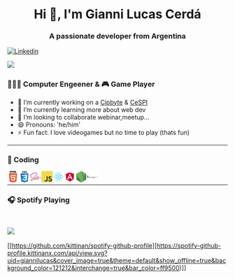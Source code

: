 <h1 align="center">Hi 👋, I'm Gianni Lucas Cerdá</h1>
<h3 align="center">A passionate developer from Argentina</h3>

[![Linkedin](https://img.shields.io/badge/https%3A%2F%2Fwww.linkedin.com%2Fin%2Fgianni-lucas-cerda%2F?style=for-the-badge&logo=linkedin&logoColor=%230A66C2&label=Gianni%20Lucas%20Cerd%C3%A1)](https://www.linkedin.com/in/gianni-lucas-cerda/)

[<img src="https://s10.gifyu.com/images/SDQFW.gif" />][website]

### 👨🏻‍💻 Computer Engeener & 🎮 Game Player

- 🔭 I’m currently working on a [Cipbyte][website-work2] & [CeSPI][website-work1]  
- 🌱 I’m currently learning more about web dev
- 👯 I’m looking to collaborate webinar,meetup...
- 😄 Pronouns: 'he/him'
- ⚡ Fun fact: I love videogames but no time to play (thats fun)

---

### 🚀 Coding

<img align="left" alt="HTML5" width="26px" src="https://raw.githubusercontent.com/github/explore/80688e429a7d4ef2fca1e82350fe8e3517d3494d/topics/html/html.png" />

<img align="left" alt="CSS3" width="26px" src="https://raw.githubusercontent.com/github/explore/80688e429a7d4ef2fca1e82350fe8e3517d3494d/topics/css/css.png" />

<img align="left" alt="Sass" width="26px" src="https://raw.githubusercontent.com/github/explore/80688e429a7d4ef2fca1e82350fe8e3517d3494d/topics/sass/sass.png" />

<img align="left" alt="JavaScript" width="26px" src="https://raw.githubusercontent.com/github/explore/80688e429a7d4ef2fca1e82350fe8e3517d3494d/topics/javascript/javascript.png" />

<img align="left" alt="React" width="26px" src="https://raw.githubusercontent.com/github/explore/80688e429a7d4ef2fca1e82350fe8e3517d3494d/topics/react/react.png" />

<img align="left" alt="Angular" width="26px" src="https://raw.githubusercontent.com/github/explore/80688e429a7d4ef2fca1e82350fe8e3517d3494d/topics/angular/angular.png" />

<img align="left" alt="Node.js" width="26px" src="https://raw.githubusercontent.com/github/explore/80688e429a7d4ef2fca1e82350fe8e3517d3494d/topics/nodejs/nodejs.png" />


<img align="left" alt="MongoDB" width="26px" src="https://raw.githubusercontent.com/github/explore/80688e429a7d4ef2fca1e82350fe8e3517d3494d/topics/mongodb/mongodb.png" />

<br/>

---

### 🎧 Spotify Playing

<br>

<p>
<a href="https://spotify-github-profile.vercel.app/api/view?uid=giannilucas&cover_image=true&theme=default&show_offline=false&background_color=6a0606&interchange=false&bar_color_cover=false">
<img src="https://spotify-github-profile.vercel.app/api/view?uid=giannilucas&cover_image=true&theme=default&show_offline=false&background_color=6a0606&interchange=false&bar_color_cover=false" width="175px"/>
</a>
</p>

[[https://github.com/kittinan/spotify-github-profile][https://spotify-github-profile.kittinanx.com/api/view.svg?uid=giannilucas&cover_image=true&theme=default&show_offline=true&background_color=121212&interchange=true&bar_color=ff9500)]]

<!-- LINKS -->
[website]:https://glcportfolio.vercel.app/
[website-work1]:https://www.cespi.unlp.edu.ar/
[website-work2]:https://cipbyte.io/
